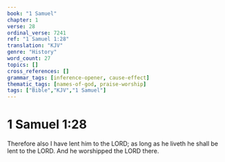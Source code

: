 ```yaml
---
book: "1 Samuel"
chapter: 1
verse: 28
ordinal_verse: 7241
ref: "1 Samuel 1:28"
translation: "KJV"
genre: "History"
word_count: 27
topics: []
cross_references: []
grammar_tags: [inference-opener, cause-effect]
thematic_tags: [names-of-god, praise-worship]
tags: ["Bible","KJV","1 Samuel"]
---
```


# 1 Samuel 1:28

Therefore also I have lent him to the LORD; as long as he liveth he shall be lent to the LORD. And he worshipped the LORD there.
